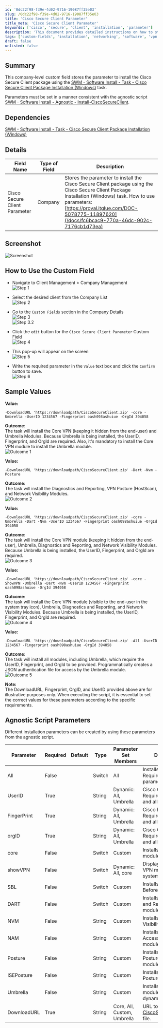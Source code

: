 ```yaml
---
id: '0dc22f98-f39e-4d02-9716-19087ff35e03'
slug: /0dc22f98-f39e-4d02-9716-19087ff35e03
title: 'Cisco Secure Client Parameter'
title_meta: 'Cisco Secure Client Parameter'
keywords: ['cisco', 'secure', 'client', 'installation', 'parameter']
description: 'This document provides detailed instructions on how to store and use the parameter for installing the Cisco Secure Client package through a company-level custom field. It includes dependencies, sample values, and outcomes for various installation configurations.'
tags: ['custom-fields', 'installation', 'networking', 'software', 'vpn']
draft: false
unlisted: false
---
```


## Summary

This company-level custom field stores the parameter to install the Cisco Secure Client package using the [SWM - Software Install - Task - Cisco Secure Client Package Installation (Windows)](/docs/ab05999e-28bb-45af-adac-ba7bf32fd3a4) task.

Parameters must be set in a manner consistent with the agnostic script [SWM - Software Install - Agnostic - Install-CiscoSecureClient](/docs/fc6bcac9-770a-46dc-902c-7176cb1d73ea).

## Dependencies

[SWM - Software Install - Task - Cisco Secure Client Package Installation (Windows)](/docs/ab05999e-28bb-45af-adac-ba7bf32fd3a4)

## Details

| Field Name                      | Type of Field | Description                                                                                                                                                     |
|---------------------------------|----------------|-----------------------------------------------------------------------------------------------------------------------------------------------------------------|
| Cisco Secure Client Parameter    | Company        | Stores the parameter to install the Cisco Secure Client package using the Cisco Secure Client Package Installation (Windows) task. How to use parameters: [https://proval.itglue.com/DOC-5078775-11897620](/docs/fc6bcac9-770a-46dc-902c-7176cb1d73ea) |

## Screenshot

![Screenshot](../../../static/img/Cisco-Secure-Client-Parameter/image_1.png)

## How to Use the Custom Field

- Navigate to Client Management > Company Management  
  ![Step 1](../../../static/img/Cisco-Secure-Client-Parameter/image_2.png)
  
- Select the desired client from the Company List  
  ![Step 2](../../../static/img/Cisco-Secure-Client-Parameter/image_3.png)
  
- Go to the `Custom Fields` section in the Company Details  
  ![Step 3](../../../static/img/Cisco-Secure-Client-Parameter/image_4.png)  
  ![Step 3.2](../../../static/img/Cisco-Secure-Client-Parameter/image_5.png)
  
- Click the `edit` button for the `Cisco Secure Client Parameter` Custom Field  
  ![Step 4](../../../static/img/Cisco-Secure-Client-Parameter/image_6.png)
  
- This pop-up will appear on the screen  
  ![Step 5](../../../static/img/Cisco-Secure-Client-Parameter/image_7.png)
  
- Write the required parameter in the `Value` text box and click the `Confirm` button to save.  
  ![Step 6](../../../static/img/Cisco-Secure-Client-Parameter/image_8.png)

## Sample Values

**Value:**  
```
-DownloadURL 'https://downloadpath/CiscoSecureClient.zip' -core -Umbrella -UserID 1234567 -Fingerprint oash098ashuiue -OrgId 394058
```
**Outcome:**  
The task will install the Core VPN (keeping it hidden from the end-user) and Umbrella Modules. Because Umbrella is being installed, the UserID, Fingerprint, and OrgId are required. Also, it's mandatory to install the Core VPN module to install the Umbrella module.  
![Outcome 1](../../../static/img/Cisco-Secure-Client-Parameter/image_9.png)

**Value:**  
```
-DownloadURL 'https://downloadpath/CiscoSecureClient.zip' -Dart -Nvm -Posture
```
**Outcome:**  
The task will install the Diagnostics and Reporting, VPN Posture (HostScan), and Network Visibility Modules.  
![Outcome 2](../../../static/img/Cisco-Secure-Client-Parameter/image_8.png)

**Value:**  
```
-DownloadURL 'https://downloadpath/CiscoSecureClient.zip' -core -Umbrella -Dart -Nvm -UserID 1234567 -Fingerprint oash098ashuiue -OrgId 394058
```
**Outcome:**  
The task will install the Core VPN module (keeping it hidden from the end-user), Umbrella, Diagnostics and Reporting, and Network Visibility Modules. Because Umbrella is being installed, the UserID, Fingerprint, and OrgId are required.  
![Outcome 3](../../../static/img/Cisco-Secure-Client-Parameter/image_9.png)

**Value:**  
```
-DownloadURL 'https://downloadpath/CiscoSecureClient.zip' -core -ShowVPN -Umbrella -Dart -Nvm -UserID 1234567 -Fingerprint oash098ashuiue -OrgId 394058
```
**Outcome:**  
The task will install the Core VPN module (visible to the end-user in the system tray icon), Umbrella, Diagnostics and Reporting, and Network Visibility Modules. Because Umbrella is being installed, the UserID, Fingerprint, and OrgId are required.  
![Outcome 4](../../../static/img/Cisco-Secure-Client-Parameter/image_10.png)

**Value:**  
```
-DownloadURL 'https://downloadpath/CiscoSecureClient.zip' -All -UserID 1234567 -Fingerprint oash098ashuiue -OrgId 394058
```
**Outcome:**  
The task will install all modules, including Umbrella, which require the UserID, Fingerprint, and OrgId to be provided. Programmatically creates a JSON authentication file for access by the Umbrella module.  
![Outcome 5](../../../static/img/Cisco-Secure-Client-Parameter/image_11.png)

**Note:**  
The DownloadURL, Fingerprint, OrgID, and UserID provided above are for illustrative purposes only. When executing the script, it is essential to set the correct values for these parameters according to the specific requirements.

## Agnostic Script Parameters

Different installation parameters can be created by using these parameters from the agnostic script.  

| Parameter      | Required | Default | Type   | Parameter Set Members | Description                                                                                       |
|----------------|----------|---------|--------|-----------------------|---------------------------------------------------------------------------------------------------|
| All            | False    |         | Switch | All                   | Installs all modules. Requires dynamic parameters.                                               |
| UserID         | True     |         | String | Dynamic: All, Umbrella| Cisco Client ID: Required for Umbrella and all switches.                                        |
| FingerPrint    | True     |         | String | Dynamic: All, Umbrella| Cisco Fingerprint: Required for Umbrella and all switches.                                      |
| orgID          | True     |         | String | Dynamic: All, Umbrella| Cisco Org ID: Required for Umbrella and all switches.                                           |
| core           | False    |         | Switch | Custom                | Installs the Core VPN module.                                                                     |
| showVPN        | False    |         | Switch | Dynamic: All, core    | Displays the Core VPN module in the system tray icon.                                            |
| SBL            | False    |         | Switch | Custom                | Installs the Start Before Login module.                                                          |
| DART           | False    |         | Switch | Custom                | Installs the Diagnostic and Reporting Tool module.                                               |
| NVM            | False    |         | String | Custom                | Installs the Network Visibility module.                                                           |
| NAM            | False    |         | String | Custom                | Installs the Network Access Manager module.                                                       |
| Posture        | False    |         | String | Custom                | Installs the VPN Posture (HostScan) module.                                                     |
| ISEPosture     | False    |         | String | Custom                | Installs the ISE Posture module.                                                                  |
| Umbrella       | False    |         | String | Custom                | Installs the Umbrella module. Requires dynamic parameters.                                        |
| DownloadURL    | True     |         | String | Core, All, Custom, Umbrella | URL to download the [CiscoSecureClient.zip](http://ciscosecureclient.zip/) file.                 |





